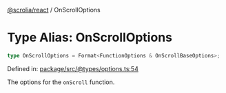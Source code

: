 [@scrolia/react](../README.md) / OnScrollOptions

# Type Alias: OnScrollOptions

```ts
type OnScrollOptions = Format<FunctionOptions & OnScrollBaseOptions>;
```

Defined in: [package/src/@types/options.ts:54](https://github.com/scrolia/react/blob/bef514f38138f6c060ddd0fad9edaba13d77962a/package/src/@types/options.ts#L54)

The options for the `onScroll` function.
